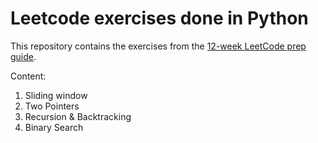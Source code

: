# Leetcode exercises done in Python
This repository contains the exercises from the [12-week LeetCode prep guide](https://www.youtube.com/watch?v=UKP-Vca9Q4c&t=368s).

Content:
1. Sliding window
2. Two Pointers
3. Recursion & Backtracking
4. Binary Search